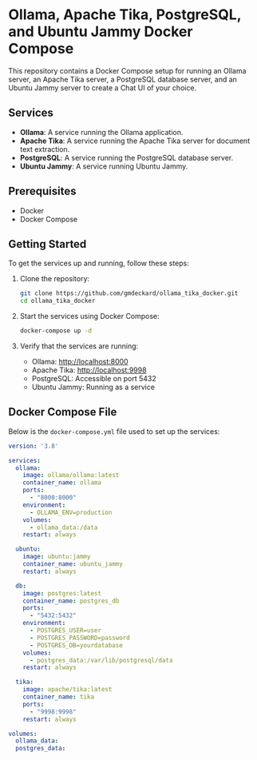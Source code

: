 # Ollama, Apache Tika, PostgreSQL, and Ubuntu Jammy Docker Compose

This repository contains a Docker Compose setup for running an Ollama server, an Apache Tika server, a PostgreSQL database server, and an Ubuntu Jammy server to create a Chat UI of your choice.

## Services

- **Ollama**: A service running the Ollama application.
- **Apache Tika**: A service running the Apache Tika server for document text extraction.
- **PostgreSQL**: A service running the PostgreSQL database server.
- **Ubuntu Jammy**: A service running Ubuntu Jammy.

## Prerequisites

- Docker
- Docker Compose

## Getting Started

To get the services up and running, follow these steps:

1. Clone the repository:
    ```bash
    git clone https://github.com/gmdeckard/ollama_tika_docker.git
    cd ollama_tika_docker
    ```

2. Start the services using Docker Compose:
    ```bash
    docker-compose up -d
    ```

3. Verify that the services are running:
    - Ollama: [http://localhost:8000](http://localhost:8000)
    - Apache Tika: [http://localhost:9998](http://localhost:9998)
    - PostgreSQL: Accessible on port 5432
    - Ubuntu Jammy: Running as a service

## Docker Compose File

Below is the `docker-compose.yml` file used to set up the services:

```yaml
version: '3.8'

services:
  ollama:
    image: ollama/ollama:latest
    container_name: ollama
    ports:
      - "8000:8000"
    environment:
      - OLLAMA_ENV=production
    volumes:
      - ollama_data:/data
    restart: always

  ubuntu:
    image: ubuntu:jammy
    container_name: ubuntu_jammy
    restart: always

  db:
    image: postgres:latest
    container_name: postgres_db
    ports:
      - "5432:5432"
    environment:
      - POSTGRES_USER=user
      - POSTGRES_PASSWORD=password
      - POSTGRES_DB=yourdatabase
    volumes:
      - postgres_data:/var/lib/postgresql/data
    restart: always

  tika:
    image: apache/tika:latest
    container_name: tika
    ports:
      - "9998:9998"
    restart: always

volumes:
  ollama_data:
  postgres_data:
